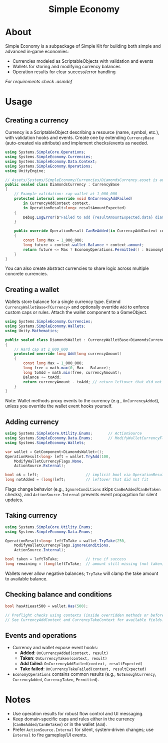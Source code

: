 ﻿<div align="center">
  <h1>Simple Economy</h1>
</div>

# About

Simple Economy is a subpackage of Simple Kit for building both simple and advanced in‑game economies:

- Currencies modeled as ScriptableObjects with validation and events
- Wallets for storing and modifying currency balances
- Operation results for clear success/error handling

*For requirements check .asmdef*

# Usage

## Creating a currency

Currency is a ScriptableObject describing a resource (name, symbol, etc.), with validation hooks and events.
Create one by extending `CurrencyBase` (auto-created via attribute) and implement checks/events as needed.

```csharp
using Systems.SimpleCore.Operations;
using Systems.SimpleEconomy.Currencies;
using Systems.SimpleEconomy.Data.Context;
using Systems.SimpleEconomy.Operations;
using UnityEngine;

// Assets/Systems/SimpleEconomy/Currencies/DiamondsCurrency.asset is auto-created on first compile
public sealed class DiamondsCurrency : CurrencyBase
{
    // Example validation: cap wallet at 1_000_000
    protected internal override void OnCurrencyAddFailed(
        in CurrencyAddContext context,
        in OperationResult<long> resultAmountExpected)
    {
        Debug.LogError($"Failed to add {resultAmountExpected.data} diamonds to {context.wallet.name}");
    }

    public override OperationResult CanBeAdded(in CurrencyAddContext context)
    {
        const long Max = 1_000_000;
        long future = context.wallet.Balance + context.amount;
        return future <= Max ? EconomyOperations.Permitted() : EconomyOperations.WalletLimitExceeded();
    }
}
```

You can also create abstract currencies to share logic across multiple concrete currencies.

## Creating a wallet

Wallets store balance for a single currency type. Extend `CurrencyWalletBase<TCurrency>` and optionally
override `Add` to enforce custom caps or rules. Attach the wallet component to a GameObject.

```csharp
using Systems.SimpleEconomy.Currencies;
using Systems.SimpleEconomy.Wallets;
using Unity.Mathematics;

public sealed class DiamondsWallet : CurrencyWalletBase<DiamondsCurrency>
{
    // Hard cap at 1_000_000
    protected override long Add(long currencyAmount)
    {
        const long Max = 1_000_000;
        long free = math.max(0, Max - Balance);
        long toAdd = math.min(free, currencyAmount);
        Balance += toAdd;
        return currencyAmount - toAdd; // return leftover that did not fit
    }
}
```

Note: Wallet methods proxy events to the currency (e.g., `OnCurrencyAdded`), unless you override the wallet
event hooks yourself.

## Adding currency

```csharp
using Systems.SimpleCore.Utility.Enums;       // ActionSource
using Systems.SimpleEconomy.Data.Enums;       // ModifyWalletCurrencyFlags
using Systems.SimpleEconomy.Wallets;

var wallet = GetComponent<DiamondsWallet>();
OperationResult<long> left = wallet.TryAdd(100,
    ModifyWalletCurrencyFlags.None,
    ActionSource.External);

bool ok = left;                     // implicit bool via OperationResult
long notAdded = (long)left;         // leftover that did not fit
```

Flags change behavior (e.g., `IgnoreConditions` skips `CanBeAdded`/`CanBeTaken` checks), and `ActionSource.Internal`
prevents event propagation for silent updates.

## Taking currency

```csharp
using Systems.SimpleCore.Utility.Enums;
using Systems.SimpleEconomy.Data.Enums;

OperationResult<long> leftToTake = wallet.TryTake(250,
    ModifyWalletCurrencyFlags.IgnoreConditions,
    ActionSource.Internal);

bool taken = leftToTake;            // true if success
long remaining = (long)leftToTake;  // amount still missing (not taken)
```

Wallets never allow negative balances; `TryTake` will clamp the take amount to available balance.

## Checking balance and conditions

```csharp
bool hasAtLeast500 = wallet.Has(500);

// Preflight checks using contexts (inside overridden methods or before calling TryAdd/TryTake)
// See CurrencyAddContext and CurrencyTakeContext for available fields.
```

## Events and operations

- Currency and wallet expose event hooks:
  - **Added**: `OnCurrencyAdded(context, result)`
  - **Taken**: `OnCurrencyTaken(context, result)`
  - **Add failed**: `OnCurrencyAddFailed(context, resultExpected)`
  - **Take failed**: `OnCurrencyTakeFailed(context, resultExpected)`
- `EconomyOperations` contains common results (e.g., `NotEnoughCurrency`, `CurrencyAdded`, `CurrencyTaken`, `Permitted`).

# Notes

- Use operation results for robust flow control and UI messaging.
- Keep domain‑specific caps and rules either in the currency (`CanBeAdded/CanBeTaken`) or in the wallet (`Add`).
- Prefer `ActionSource.Internal` for silent, system‑driven changes; use `External` to fire gameplay/UI events.
